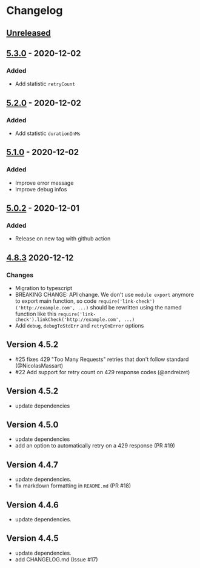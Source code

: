 # Changelog

## [Unreleased][]

## [5.3.0][] - 2020-12-02

### Added

- Add statistic `retryCount`

## [5.2.0][] - 2020-12-02

### Added

- Add statistic `durationInMs`

## [5.1.0][] - 2020-12-02

### Added

- Improve error message 
- Improve debug infos

## [5.0.2][] - 2020-12-01

### Added

- Release on new tag with github action

## [4.8.3][] 2020-12-12

### Changes

- Migration to typescript
- BREAKING CHANGE: API change. We don't use `module export` anymore to export main function, so code `require('link-check')('http://example.com', ...)` should be rewritten using the named function like this `require('link-check').linkCheck('http://example.com', ...)`
- Add `debug`, `debugToStdErr` and `retryOnError` options

## Version 4.5.2

- #25 fixes 429 "Too Many Requests" retries that don't follow standard (@NicolasMassart)
- #22 Add support for retry count on 429 response codes (@andreizet)

## Version 4.5.2

- update dependencies

## Version 4.5.0

- update dependencies
- add an option to automatically retry on a 429 response (PR #19)

## Version 4.4.7

- update dependencies.
- fix markdown formatting in `README.md` (PR #18)

## Version 4.4.6

- update dependencies.

## Version 4.4.5

- update dependencies.
- add CHANGELOG.md (Issue #17)


[Unreleased]: https://github.com/boillodmanuel/link-check/compare/v5.3.0...HEAD
[5.3.0]: https://github.com/boillodmanuel/link-check/compare/v5.2.0...v5.3.0
[5.2.0]: https://github.com/boillodmanuel/link-check/compare/v5.1.0...v5.2.0
[5.1.0]: https://github.com/boillodmanuel/link-check/compare/v5.0.2...v5.1.0
[5.0.2]: https://github.com/boillodmanuel/link-check/compare/v5.0.1...v5.0.2
[5.0.1]: https://github.com/boillodmanuel/link-check/compare/v5.0.0...v5.0.1
[5.0.0]: https://github.com/boillodmanuel/link-check/compare/v5.0.0...v5.0.0
[5.0.0]: https://github.com/boillodmanuel/link-check/compare/v4.8.5...v5.0.0
[4.8.3]: https://github.com/boillodmanuel/link-check/compare/v4.8.2...v4.8.3